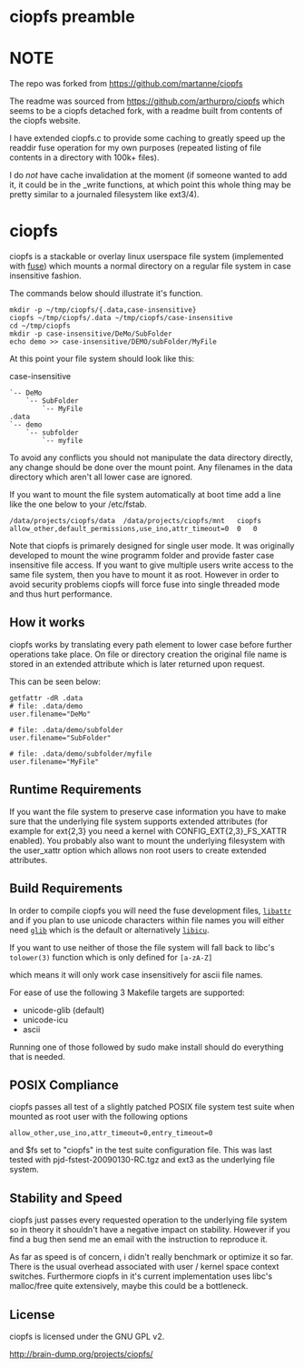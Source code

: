 # ciopfs preamble

# NOTE

The repo was forked from https://github.com/martanne/ciopfs

The readme was sourced from https://github.com/arthurpro/ciopfs
which seems to be a ciopfs detached fork, with a readme built from
contents of the ciopfs website.

I have extended ciopfs.c to provide some caching to greatly speed up
the readdir fuse operation for my own purposes (repeated listing of
file contents in a directory with 100k+ files).

I do *not* have cache invalidation at the moment (if someone wanted to
add it, it could be in the _write functions, at which point this whole
thing may be pretty similar to a journaled filesystem like ext3/4).

# ciopfs

ciopfs is a stackable or overlay linux userspace file system (implemented with [fuse](http://fuse.sourceforge.org/)) which mounts a normal directory on a regular file system in case insensitive fashion.

The commands below should illustrate it's function.

```
mkdir -p ~/tmp/ciopfs/{.data,case-insensitive}
ciopfs ~/tmp/ciopfs/.data ~/tmp/ciopfs/case-insensitive
cd ~/tmp/ciopfs
mkdir -p case-insensitive/DeMo/SubFolder
echo demo >> case-insensitive/DEMO/subFolder/MyFile
```

At this point your file system should look like this:

case-insensitive
```
`-- DeMo
    `-- SubFolder
        `-- MyFile
.data
`-- demo
    `-- subfolder
        `-- myfile
```
To avoid any conflicts you should not manipulate the data directory directly, any change should be done over the mount point. Any filenames in the data directory which aren't all lower case are ignored.

If you want to mount the file system automatically at boot time add a line like the one below to your /etc/fstab.

```
/data/projects/ciopfs/data	/data/projects/ciopfs/mnt	ciopfs	allow_other,default_permissions,use_ino,attr_timeout=0	0	0
```

Note that ciopfs is primarely designed for single user mode. It was originally developed to mount the wine programm folder and provide faster case insensitive file access. If you want to give multiple users write access to the same file system, then you have to mount it as root. However in order to avoid security problems ciopfs will force fuse into single threaded mode and thus hurt performance.

## How it works

ciopfs works by translating every path element to lower case before further operations take place. On file or directory creation the original file name is stored in an extended attribute which is later returned upon request.

This can be seen below:

```
getfattr -dR .data
# file: .data/demo
user.filename="DeMo"

# file: .data/demo/subfolder
user.filename="SubFolder"

# file: .data/demo/subfolder/myfile
user.filename="MyFile"
```

## Runtime Requirements

If you want the file system to preserve case information you have to make sure that the underlying file system supports extended attributes (for example for ext{2,3} you need a kernel with CONFIG_EXT{2,3}_FS_XATTR enabled). You probably also want to mount the underlying filesystem with the user_xattr option which allows non root users to create extended attributes.

## Build Requirements

In order to compile ciopfs you will need the fuse development files, [`libattr`](http://acl.bestbits.at/download.html#Attr) and if you plan to use unicode characters within file names you will either need [`glib`](http://www.gtk.org/) which is the default or alternatively [`libicu`](http://www.icu-project.org/).

If you want to use neither of those the file system will fall back to libc's `tolower(3)` function which is only defined for `[a-zA-Z]`

which means it will only work case insensitively for ascii file names.

For ease of use the following 3 Makefile targets are supported:

* unicode-glib (default)
* unicode-icu
* ascii

Running one of those followed by sudo make install should do everything that is needed.

## POSIX Compliance

ciopfs passes all test of a slightly patched POSIX file system test suite when mounted as root user with the following options

```
allow_other,use_ino,attr_timeout=0,entry_timeout=0
```

and $fs set to "ciopfs" in the test suite configuration file. This was last tested with pjd-fstest-20090130-RC.tgz and ext3 as the underlying file system.

## Stability and Speed

ciopfs just passes every requested operation to the underlying file system so in theory it shouldn't have a negative impact on stability. However if you find a bug then send me an email with the instruction to reproduce it.

As far as speed is of concern, i didn't really benchmark or optimize it so far. There is the usual overhead associated with user / kernel space context switches. Furthermore ciopfs in it's current implementation uses libc's malloc/free quite extensively, maybe this could be a bottleneck.

## License

ciopfs is licensed under the GNU GPL v2.

http://brain-dump.org/projects/ciopfs/
